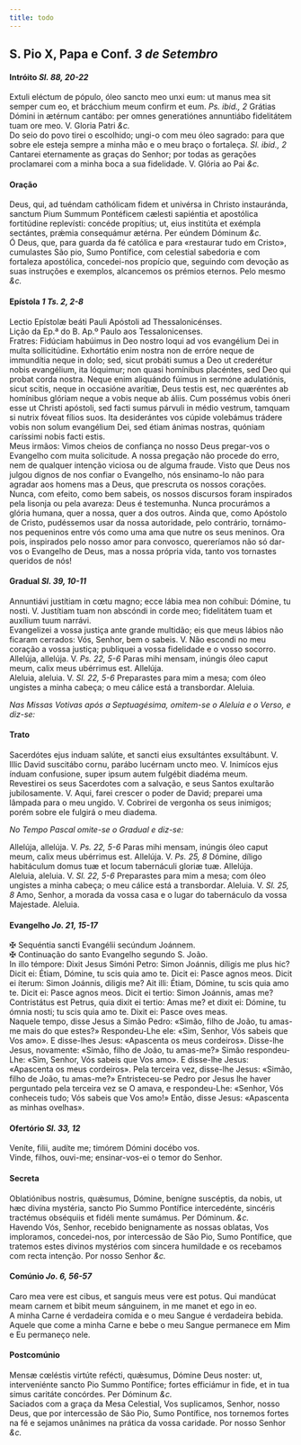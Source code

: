 ```yaml
---
title: todo
---
```

<h2 class="text-center">S. Pio X, Papa e Conf. <em>3 de Setembro</em></h2>

<h4 class="text-center">Intróito <em>Sl. 88, 20-22</em></h4>
<div class="container-fluid">
<div class="row">
<div class="dropcap text-justify">
Extuli eléctum de pópulo, óleo sancto meo unxi eum: ut manus mea sit semper cum eo, et brácchium meum confirm et eum. <em>Ps. ibid., 2</em> Grátias Dómini in ætérnum cantábo: per omnes generatiónes annuntiábo fidelitátem tuam ore meo. 
V. Gloria Patri <em>&c.</em>
</div>
<div class="dropcap text-justify">
Do seio do povo tirei o escolhido; ungi-o com meu óleo sagrado: para que sobre ele esteja sempre a minha mão e o meu braço o fortaleça. <em>Sl. ibid., 2</em> Cantarei eternamente as graças do Senhor; por todas as gerações proclamarei com a minha boca a sua fidelidade.
V. Glória ao Pai <em>&c.</em>
</div>
</div>
</div>

<h4 class="text-center">Oração</h4>
<div class="container-fluid">
<div class="row">
<div class="dropcap text-justify">
Deus, qui, ad tuéndam cathólicam fidem et univérsa in Christo instauránda, sanctum Pium Summum Pontéficem cælesti sapiéntia et apostólica fortitúdine replevísti: concéde propítius; ut, eius institúta et exémpla sectántes, prǽmia consequámur ætérna. Per eúndem Dóminum <em>&c.</em>
</div>
<div class="dropcap text-justify">
Ó Deus, que, para guarda da fé católica e para «restaurar tudo em Cristo», cumulastes São pio, Sumo Pontífice, com celestial sabedoria e com fortaleza apostólica, concedei-nos propício que, seguindo com devoção as suas instruções e exemplos, alcancemos os prémios eternos. Pelo mesmo <em>&c.</em>
</div>
</div>
</div>

<h4 class="text-center">Epístola <em>1 Ts. 2, 2-8</em></h4>
<div class="container-fluid">
<div class="row">
<div class="text-justify">
Lectio Epístolæ beáti Pauli Apóstoli ad Thessalonicénses.
</div>
<div class="text-justify">
Lição da Ep.ª do B. Ap.º Paulo aos Tessalonicenses.
</div>
<div class="dropcap text-justify">
Fratres: Fidúciam habúimus in Deo nostro loqui ad vos evangélium Dei in multa sollicitúdine. Exhortátio enim nostra non de erróre neque de immundítia neque in dolo; sed, sicut probáti sumus a Deo ut crederétur nobis evangélium, ita lóquimur; non quasi homínibus placéntes, sed Deo qui probat corda nostra. Neque enim aliquándo fúimus in sermóne adulatiónis, sicut scitis, neque in occasióne avarítiæ, Deus testis est, nec quæréntes ab homínibus glóriam neque a vobis neque ab áliis. Cum possémus vobis óneri esse ut Christi apóstoli, sed facti sumus párvuli in médio vestrum, tamquam si nutrix fóveat fílios suos. Ita desiderántes vos cúpide volebámus trádere vobis non solum evangélium Dei, sed étiam ánimas nostras, quóniam caríssimi nobis facti estis.
</div>
<div class="dropcap text-justify">
Meus irmãos: Vimos cheios de confiança no nosso Deus pregar-vos o Evangelho com muita solicitude. A nossa pregação não procede do erro, nem de qualquer intenção viciosa ou de alguma fraude. Visto que Deus nos julgou dignos de nos confiar o Evangelho, nós ensinamo-lo não para agradar aos homens mas a Deus, que prescruta os nossos corações. Nunca, com efeito, como bem sabeis, os nossos discursos foram inspirados pela lisonja ou pela avareza: Deus é testemunha. Nunca procurámos a glória humana, quer a nossa, quer a dos outros. Ainda que, como Apóstolo de Cristo, pudéssemos usar da nossa autoridade, pelo contrário, tornámo-nos pequeninos entre vós como uma ama que nutre os seus meninos. Ora pois, inspirados pelo nosso amor para convosco, quereríamos não só dar-vos o Evangelho de Deus, mas a nossa própria vida, tanto vos tornastes queridos de nós!
</div>
</div>
</div>

<h4 class="text-center">Gradual <em>Sl. 39, 10-11</em></h4>
<div class="container-fluid">
<div class="row">
<div class="dropcap text-justify">
Annuntiávi justítiam in cœtu magno; ecce lábia mea non cohíbui: Dómine, tu nosti. V. Justítiam tuam non abscóndi in corde meo; fidelitátem tuam et auxílium tuum narrávi. 
</div>
<div class="dropcap text-justify">
Evangelizei a vossa justiça ante grande multidão; eis que meus lábios não ficaram cerrados: Vós, Senhor, bem o sabeis. V. Não escondi no meu coração a vossa justiça; publiquei a vossa fidelidade e o vosso socorro.
</div>
<div class="text-justify">
Allelúja, allelúja. V. <em>Ps. 22, 5-6</em> Paras mihi mensam, inúngis óleo caput meum, calix meus ubérrimus est. Allelúja.
</div>
<div class="text-justify">
Aleluia, aleluia. V. <em>Sl. 22, 5-6</em> Preparastes para mim a mesa; com óleo ungistes a minha cabeça; o meu cálice está a transbordar. Aleluia.
</div>
</div>
</div>

<em>Nas Missas Votivas após a Septuagésima, omitem-se o Aleluia e o Verso, e diz-se:</em>

<h4 class="text-center">Trato</h4>
<div class="container-fluid">
<div class="row">
<div class="dropcap text-justify">
Sacerdótes ejus induam salúte, et sancti eius exsultántes exsultábunt. V. Illic David suscitábo cornu, parábo lucérnam uncto meo. V. Inimícos ejus índuam confusione, super ipsum autem fulgébit diadéma meum.
</div>
<div class="dropcap text-justify">
Revestirei os seus Sacerdotes com a salvação, e seus Santos exultarão jubilosamente. V. Aqui, farei crescer o poder de David; preparei uma lâmpada para o meu ungido. V. Cobrirei de vergonha os seus inimigos; porém sobre ele fulgirá o meu diadema.
</div>
</div>
</div>

<em>No Tempo Pascal omite-se o Gradual e diz-se:</em>

<div class="container-fluid">
<div class="row">
<div class="text-justify">
Allelúja, allelúja. V. <em>Ps. 22, 5-6</em> Paras mihi mensam, inúngis óleo caput meum, calix meus ubérrimus est. Allelúja. V. <em>Ps. 25, 8</em> Dómine, díligo habitáculum domus tuæ et locum tabernáculi gloriæ tuæ. Allelúja.

</div>
<div class="text-justify">
Aleluia, aleluia. V. <em>Sl. 22, 5-6</em> Preparastes para mim a mesa; com óleo ungistes a minha cabeça; o meu cálice está a transbordar. Aleluia. V. <em>Sl. 25, 8</em> Amo, Senhor, a morada da vossa casa e o lugar do tabernáculo da vossa Majestade. Aleluia.
</div>
</div>
</div>

<h4 class="text-center">Evangelho <em>Jo. 21, 15-17</em></h4>
<div class="container-fluid">
<div class="row">
<div class="text-justify">
<span class="text-danger">&#10016;</span> Sequéntia sancti Evangélii secúndum Joánnem.
</div>
<div class="text-justify">
<span class="text-danger">&#10016;</span> Continuação do santo Evangelho segundo S. João.
</div>
<div class="dropcap text-justify">
In illo témpore: Dixit Jesus Simóni Petro: Simon Joánnis, díligis me plus hic? Dicit ei: Étiam, Dómine, tu scis quia amo te. Dicit ei: Pasce agnos meos. Dicit ei íterum: Simon Joánnis, diligis me? Ait illi: Étiam, Dómine, tu scis quia amo te. Dicit ei: Pasce agnos meos. Dicit ei tertio: Simon Joánnis, amas me? Contristátus est Petrus, quia dixit ei tertio: Amas me? et dixit ei: Dómine, tu ómnia nosti; tu scis quia amo te. Dixit ei: Pasce oves meas.
</div>
<div class="dropcap text-justify">
Naquele tempo, disse Jesus a Simão Pedro: «Simão, filho de João, tu amas-me mais do que estes?» Respondeu-Lhe ele: «Sim, Senhor, Vós sabeis que Vos amo». E disse-lhes Jesus: «Apascenta os meus cordeiros». Disse-lhe Jesus, novamente: «Simão, filho de João, tu amas-me?» Simão respondeu-Lhe: «Sim, Senhor, Vós sabeis que Vos amo». E disse-lhe Jesus: «Apascenta os meus cordeiros». Pela terceira vez, disse-lhe Jesus: «Simão, filho de João, tu amas-me?» Entristeceu-se Pedro por Jesus lhe haver perguntado pela terceira vez se O amava, e respondeu-Lhe: «Senhor, Vós conheceis tudo; Vós sabeis que Vos amo!» Então, disse Jesus: «Apascenta as minhas ovelhas».
</div>
</div>
</div>

<h4 class="text-center">Ofertório <em>Sl. 33, 12</em></h4>
<div class="container-fluid">
<div class="row">
<div class="dropcap text-justify">
Veníte, filii, audíte me; timórem Dómini docébo vos. 
</div>
<div class="dropcap text-justify">
Vinde, filhos, ouvi-me; ensinar-vos-ei o temor do Senhor.
</div>
</div>
</div>

<h4 class="text-center">Secreta</h4>
<div class="container-fluid">
<div class="row">
<div class="dropcap text-justify">
Oblatiónibus nostris, quǽsumus, Dómine, benígne suscéptis, da nobis, ut hæc divína mystéria, sancto Pio Summo Pontífice intercedénte, sincéris tractémus obséquiis et fidéli mente sumámus. Per Dóminum. <em>&c.</em>
</div>
<div class="dropcap text-justify">
Havendo Vós, Senhor, recebido benignamente as nossas oblatas, Vos imploramos, concedei-nos, por intercessão de São Pio, Sumo Pontífice, que tratemos estes divinos mystérios com sincera humildade e os recebamos com recta intenção. Por nosso Senhor <em>&c.</em>
</div>
</div>
</div>

<h4 class="text-center">Comúnio <em>Jo. 6, 56-57</em></h4>
<div class="container-fluid">
<div class="row">
<div class="dropcap text-justify">
Caro mea vere est cibus, et sanguis meus vere est potus. Qui mandúcat meam carnem et bibit meum sánguinem, in me manet et ego in eo.
</div>
<div class="dropcap text-justify">
A minha Carne é verdadeira comida e o meu Sangue é verdadeira bebida. Aquele que come a minha Carne e bebe o meu Sangue permanece em Mim e Eu permaneço nele.
</div>
</div>
</div>

<h4 class="text-center">Postcomúnio</h4>
<div class="container-fluid">
<div class="row">
<div class="dropcap text-justify">
Mensæ cœléstis virtúte refécti, quǽsumus, Dómine Deus noster: ut, interveniénte sancto Pio Summo Pontífice; fortes efficiámur in fide, et in tua simus caritáte concórdes. Per Dóminum <em>&c.</em>
</div>
<div class="dropcap text-justify">
Saciados com a graça da Mesa Celestial, Vos suplicamos, Senhor, nosso Deus, que por intercessão de São Pio, Sumo Pontífice, nos tornemos fortes na fé e sejamos unânimes na prática da vossa caridade. Por nosso Senhor <em>&c.</em>
</div>
</div>
</div>